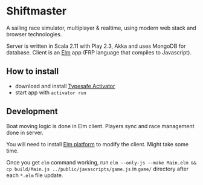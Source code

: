 Shiftmaster
===========

A sailing race simulator, multiplayer & realtime, using modern web stack and browser technologies.

Server is written in Scala 2.11 with Play 2.3, Akka and uses MongoDB for database. Client is an [Elm](http://elm-lang.org/) app (FRP language that compiles to Javascript).

How to install
--------------

 - download and install [Typesafe Activator](https://typesafe.com/activator)
 - start app with `activator run`

Development
-----------

Boat moving logic is done in Elm client. Players sync and race management done in server.

You will need to install [Elm platform](https://github.com/elm-lang/elm-platform/blob/master/README.md#elm-platform) to modify the client. Might take some time.

Once you get `elm` command working, run `elm --only-js --make Main.elm && cp build/Main.js ../public/javascripts/game.js` in `game/` directory after each `*.elm` file update.
